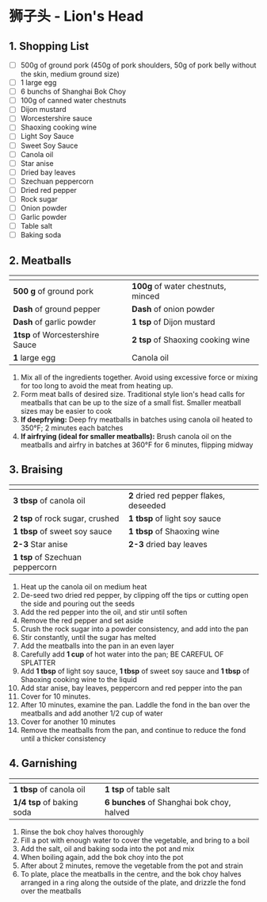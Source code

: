 # 狮子头 - Lion's Head

## 1. Shopping List
- [ ] 500g of ground pork (450g of pork shoulders, 50g of pork belly without the skin, medium ground size)
- [ ] 1 large egg
- [ ] 6 bunchs of Shanghai Bok Choy
- [ ] 100g of canned water chestnuts
- [ ] Dijon mustard
- [ ] Worcestershire sauce
- [ ] Shaoxing cooking wine
- [ ] Light Soy Sauce
- [ ] Sweet Soy Sauce
- [ ] Canola oil
- [ ] Star anise
- [ ] Dried bay leaves
- [ ] Szechuan peppercorn
- [ ] Dried red pepper
- [ ] Rock sugar
- [ ] Onion powder
- [ ] Garlic powder
- [ ] Table salt
- [ ] Baking soda

## 2. Meatballs
|<!-- -->|<!-- -->|
|---|---|
| **500 g** of ground pork | **100g** of water chestnuts, minced |
| **Dash** of ground pepper | **Dash** of onion powder |
| **Dash** of garlic powder | **1 tsp** of Dijon mustard |
| **1tsp** of Worcestershire Sauce | **2 tsp** of Shaoxing cooking wine |
| **1** large egg | Canola oil |

1. Mix all of the ingredients together. Avoid using excessive force or mixing for too long to avoid the meat from heating up.
2. Form meat balls of desired size. Traditional style lion's head calls for meatballs that can be up to the size of a small fist. Smaller meatball sizes may be easier to cook
3. **If deepfrying:** Deep fry meatballs in batches using canola oil heated to 350°F; 2 minutes each batches
4. **If airfrying (ideal for smaller meatballs):** Brush canola oil on the meatballs and airfry in batches at 360°F for 6 minutes, flipping midway

## 3. Braising
|<!-- -->|<!-- -->|
|---|---|
| **3 tbsp** of canola oil | **2** dried red pepper flakes, deseeded |
| **2 tsp** of rock sugar, crushed | **1 tbsp** of light soy sauce |
| **1 tbsp** of sweet soy sauce | **1 tbsp** of Shaoxing wine |
| **2-3** Star anise | **2-3** dried bay leaves |
| **1 tsp** of Szechuan peppercorn | |

1. Heat up the canola oil on medium heat
2. De-seed two dried red pepper, by clipping off the tips or cutting open the side and pouring out the seeds
3. Add the red pepper into the oil, and stir until soften
4. Remove the red pepper and set aside
5. Crush the rock sugar into a powder consistency, and add into the pan
6. Stir constantly, until the sugar has melted
7. Add the meatballs into the pan in an even layer
8. Carefully add **1 cup** of hot water into the pan; BE CAREFUL OF SPLATTER
9. Add **1 tbsp** of light soy sauce, **1 tbsp** of sweet soy sauce and **1 tbsp** of Shaoxing cooking wine to the liquid
10. Add star anise, bay leaves, peppercorn and red pepper into the pan
11. Cover for 10 minutes.
12. After 10 minutes, examine the pan. Laddle the fond in the ban over the meatballs and add another 1/2 cup of water
13. Cover for another 10 minutes
14. Remove the meatballs from the pan, and continue to reduce the fond until a thicker consistency 

## 4. Garnishing
|<!-- -->|<!-- -->|
|---|---|
| **1 tbsp** of canola oil | **1 tsp** of table salt |
| **1/4 tsp** of baking soda | **6 bunches** of Shanghai bok choy, halved |

1. Rinse the bok choy halves thoroughly
2. Fill a pot with enough water to cover the vegetable, and bring to a boil
3. Add the salt, oil and baking soda into the pot and mix
4. When boiling again, add the bok choy into the pot
5. After about 2 minutes, remove the vegetable from the pot and strain
6. To plate, place the meatballs in the centre, and the bok choy halves arranged in a ring along the outside of the plate, and drizzle the fond over the meatballs